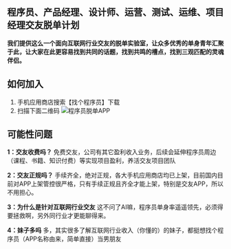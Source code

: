 ## 程序员、产品经理、设计师、运营、测试、运维、项目经理交友脱单计划

**我们提供这么一个面向互联网行业交友的脱单实验室，让众多优秀的单身青年汇聚于此，让大家在此更容易找到共同的话题，找到共鸣的槽点，找到三观匹配的灵魂伴侣。**

如何加入
------------
1. 手机应用商店搜索【找个程序员】下载
2. 扫描下面二维码
![程序员脱单APP](https://oss.kemean.cn/manghe/logo/download_qrcode.png "程序员脱单APP")

可能性问题
------------
**1：交友收费吗？**
免费交友，公司有其它盈利收入业务，后续会延伸程序员周边（课程、书籍、知识付费）等实现项目盈利，养活交友项目团队

**2：交友正规吗？**
手续齐全，绝对正规，各大手机应用商店均已上架，目前国内目前对APP上架管控很严格，只有手续正规且齐全才能上架，特别是交友APP，所以不用担心。

**3：为什么是针对互联网行业交友**
这不问了AI嘛，程序员单身率遥遥领先，必须得要拯救啊，另外同行业才更能聊得来。

**4：妹子多吗**
多，其实很多了解互联网行业收入（你懂的）的妹子，都挺想找个程序员（APP名称由来，简单直接）当男朋友